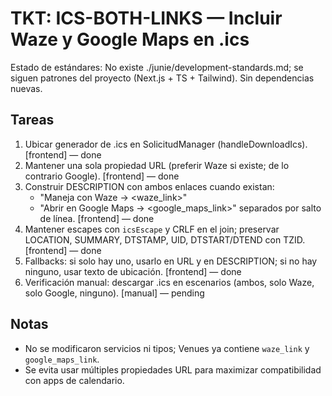 # TKT: ICS-BOTH-LINKS — Incluir Waze y Google Maps en .ics

Estado de estándares: No existe ./junie/development-standards.md; se siguen patrones del proyecto (Next.js + TS + Tailwind). Sin dependencias nuevas.

## Tareas
1. Ubicar generador de .ics en SolicitudManager (handleDownloadIcs). [frontend] — done
2. Mantener una sola propiedad URL (preferir Waze si existe; de lo contrario Google). [frontend] — done
3. Construir DESCRIPTION con ambos enlaces cuando existan: 
   - "Maneja con Waze -> <waze_link>" 
   - "Abrir en Google Maps -> <google_maps_link>"
   separados por salto de línea. [frontend] — done
4. Mantener escapes con `icsEscape` y CRLF en el join; preservar LOCATION, SUMMARY, DTSTAMP, UID, DTSTART/DTEND con TZID. [frontend] — done
5. Fallbacks: si solo hay uno, usarlo en URL y en DESCRIPTION; si no hay ninguno, usar texto de ubicación. [frontend] — done
6. Verificación manual: descargar .ics en escenarios (ambos, solo Waze, solo Google, ninguno). [manual] — pending

## Notas
- No se modificaron servicios ni tipos; Venues ya contiene `waze_link` y `google_maps_link`.
- Se evita usar múltiples propiedades URL para maximizar compatibilidad con apps de calendario.
